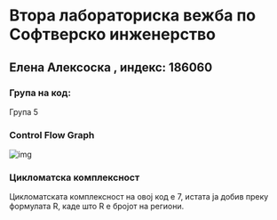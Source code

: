 # Втора лабораториска вежба по Софтверско инженерство
## Елена Алексоска , индекс: 186060
### Група на код:
Група 5
### Control Flow Graph
![img](https://imgur.com/Jz5L5ke)
### Цикломатска комплексност
Цикломатската комплексност на овој код е 7, истата ја добив преку формулата R, каде што R е бројот на региони.
